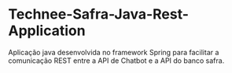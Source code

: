 # Technee-Safra-Java-Rest-Application
 Aplicação java desenvolvida no framework Spring para facilitar a comunicação REST entre a API de Chatbot e a API do banco safra.
